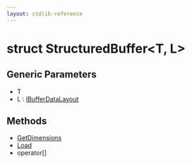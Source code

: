 ```yaml
---
layout: stdlib-reference
---
```


# struct StructuredBuffer\<T, L\>

## Generic Parameters

* T
* L : [IBufferDataLayout](/stdlib-reference/interfaces/IBufferDataLayout/index)

## Methods

* [GetDimensions](/stdlib-reference/types/StructuredBuffer/GetDimensions)
* [Load](/stdlib-reference/types/StructuredBuffer/Load)
* operator\[\]


